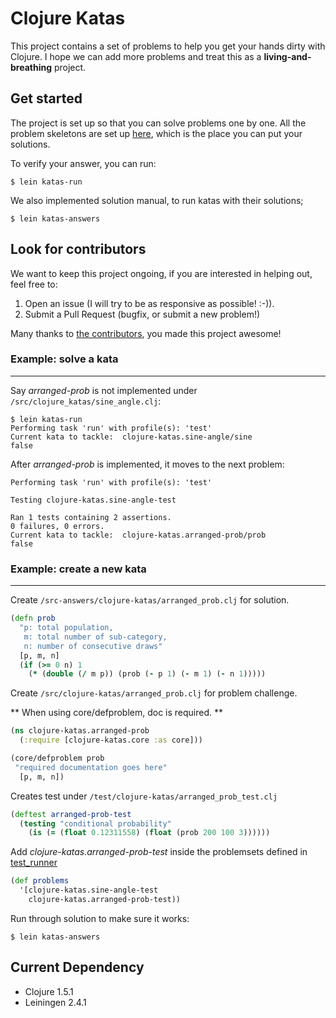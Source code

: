 # Clojure Katas

This project contains a set of problems to help you get your hands dirty
with Clojure. I hope we can add more problems and treat this as a
**living-and-breathing** project.

## Get started
The project is set up so that you can solve problems one by one. All the
problem skeletons are set up [here](https://github.com/marshallshen/clojure-katas/tree/master/src/clojure_katas), which is the place you can put
your solutions.

To verify your answer, you can run:


    $ lein katas-run

We also implemented solution manual, to run katas with their solutions;


    $ lein katas-answers

## Look for contributors
We want to keep this project ongoing, if you are interested in helping
out, feel free to:

  1. Open an issue (I will try to be as responsive as possible! :-)).
  2. Submit a Pull Request (bugfix, or submit a new problem!)

Many thanks to [the contributors](https://github.com/marshallshen/clojure-katas/graphs/contributors), you made this project awesome!

### Example: solve a kata
-----------------------------
Say *arranged-prob* is not implemented under `/src/clojure_katas/sine_angle.clj`:

    $ lein katas-run
    Performing task 'run' with profile(s): 'test'
    Current kata to tackle:  clojure-katas.sine-angle/sine
    false

After *arranged-prob* is implemented, it moves to the next problem:

    Performing task 'run' with profile(s): 'test'

    Testing clojure-katas.sine-angle-test

    Ran 1 tests containing 2 assertions.
    0 failures, 0 errors.
    Current kata to tackle:  clojure-katas.arranged-prob/prob
    false

### Example: create a new kata
-------------------------------------------------
Create `/src-answers/clojure-katas/arranged_prob.clj` for solution.

```clojure
(defn prob
  "p: total population,
   m: total number of sub-category,
   n: number of consecutive draws"
  [p, m, n]
  (if (>= 0 n) 1
    (* (double (/ m p)) (prob (- p 1) (- m 1) (- n 1)))))
```
Create `/src/clojure-katas/arranged_prob.clj` for problem challenge.

** When using core/defproblem, doc is required. **

```clojure
(ns clojure-katas.arranged-prob
  (:require [clojure-katas.core :as core]))

(core/defproblem prob
 "required documentation goes here"
  [p, m, n])
```

Creates test under `/test/clojure-katas/arranged_prob_test.clj`

```clojure
(deftest arranged-prob-test
  (testing "conditional probability"
    (is (= (float 0.12311558) (float (prob 200 100 3))))))
```

Add *clojure-katas.arranged-prob-test* inside the problemsets defined in [test_runner](https://github.com/marshallshen/clojure-katas/blob/master/test/clojure_katas/test_runner.clj)

```clojure
(def problems
  '[clojure-katas.sine-angle-test
    clojure-katas.arranged-prob-test))
```

Run through solution to make sure it works:

    $ lein katas-answers


## Current Dependency
- Clojure 1.5.1
- Leiningen 2.4.1

